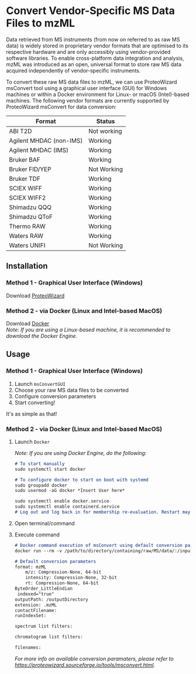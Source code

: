 # Convert Vendor-Specific MS Data Files to mzML
Data retrieved from MS instruments (from now on referred to as raw MS data) is widely stored in proprietary vendor formats that are optimised to its respective hardware and are only accessibly using vendor-provided software libraries. To enable cross-platform data integration and analysis, mzML was introduced as an open, universal format to store raw MS data acquired independently of vendor-specific instruments.

To convert these raw MS data files to mzML, we can use ProteoWizard msConvert tool using a graphical user interface (GUI) for Windows machines or within a Docker environment for Linux- or macOS (Intel)-based machines. The following vendor formats are currently supported by ProteoWizard msConvert for data conversion:

|Format                 |Status     |
|---                    |---        |
|ABI T2D                |Not working|
|Agilent MHDAC (non-IMS)|Working    |
|Agilent MHDAC (IMS)    |Working    |
|Bruker BAF             |Working    |
|Bruker FID/YEP         |Not Working|
|Bruker TDF             |Working    |
|SCIEX WIFF             |Working    |
|SCIEX WIFF2            |Working    |
|Shimadzu QQQ           |Working    |
|Shimadzu QToF          |Working    |
|Thermo RAW             |Working    |
|Waters RAW             |Working    |
|Waters UNIFI           |Not Working|

## Installation
### Method 1 - Graphical User Interface (Windows)
Download [ProteoWizard][pwiz-download]

### Method 2 - via Docker (Linux and Intel-based MacOS)
Download [Docker][docker-url]  
*Note: If you are using a Linux-based machine, it is recommended to download the Docker Engine.*

## Usage
### Method 1 - Graphical User Interface (Windows)
1. Launch `msConvertGUI`
2. Choose your raw MS data files to be converted
3. Configure conversion parameters
4. Start converting!

It's as simple as that!

### Method 2 - via Docker (Linux and Intel-based MacOS)
1. Launch `Docker`

    *Note: If you are using Docker Engine, do the following:*
    ```md
    # To start manually
    sudo systemctl start docker

    # To configure docker to start on boot with systemd
    sudo groupadd docker
    sudo usermod -aG docker *Insert User here*

    sudo systemctl enable docker.service
    sudo systemctl enable containerd.service
    # Log out and log back in for membership re-evaluation. Restart may be required.
    ```

2. Open terminal/command
3. Execute command
    ```md
    # Docker command execution of msConvert using default conversion parameters
    docker run --rm -v /path/to/directory/containing/raw/MS/data/:/inputDirectory -v /path/to/output/directory/:/outputDirectory proteowizard/pwiz-skyline-i-agree-to-the-vendor-licenses wine msconvert /inputDirectory/*.* -o /outputDirectory

    # Default conversion parameters
    format: mzML
        m/z: Compression-None, 64-bit
        intensity: Compression-None, 32-bit
        rt: Compression-None, 64-bit
    ByteOrder_LittleEndian
     indexed="true"
    outputPath: /outputDirectory
    extension: .mzML
    contactFilename:
    runIndexSet:

    spectrum list filters:

    chromatogram list filters:

    filenames:
    ```
    *For more info on available conversion paramaters, please refer to https://proteowizard.sourceforge.io/tools/msconvert.html.*


[pwiz-download]: https://proteowizard.sourceforge.io/download.html
[docker-url]: https://docs.docker.com/engine/install/